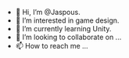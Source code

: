 - 👋 Hi, I’m @Jaspous.
- 👀 I’m interested in game design.
- 🌱 I’m currently learning Unity.
- 💞️ I’m looking to collaborate on ...
- 📫 How to reach me ...

<!---
Jaspous/Jaspous is a ✨ special ✨ repository because its `README.md` (this file) appears on your GitHub profile.
You can click the Preview link to take a look at your changes.
--->
